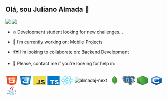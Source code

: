 ## Olá, sou Juliano Almada 👋
<a href = "mailto:julianoalmada48@gmail.com"><img src="https://img.shields.io/badge/-Gmail-%23333?style=for-the-badge&logo=gmail&logoColor=white" target="_blank"></a>
  <a href="https://www.linkedin.com/in/juliano-almada" target="_blank"><img src="https://img.shields.io/badge/-LinkedIn-%230077B5?style=for-the-badge&logo=linkedin&logoColor=white" target="_blank"></a> 
- 🔥 Development student looking for new challenges...

- 🌱 I’m currently working on: Mobile Projects
- 🗺️ I’m looking to collaborate on: Backend Development
- 🌱 Please, contact me if you're looking for help in:

<div style="display: inline_block"><br>
  <img align="center" alt="almadaj-HTML" height="30" width="40" src="https://raw.githubusercontent.com/devicons/devicon/master/icons/html5/html5-original.svg">
  <img align="center" alt="almadaj-CSS" height="30" width="40" src="https://raw.githubusercontent.com/devicons/devicon/master/icons/css3/css3-original.svg">
  <img align="center" alt="almadaj-js" height="30" width="40" src="https://raw.githubusercontent.com/devicons/devicon/master/icons/javascript/javascript-original.svg">
  <img align="center" alt="almadaj-ts" height="30" width="40" src="https://raw.githubusercontent.com/devicons/devicon/master/icons/typescript/typescript-original.svg">
  <img align="center" alt="almadaj-react" height="30" width="40" src="https://raw.githubusercontent.com/devicons/devicon/master/icons/react/react-original.svg">
  <img align="center" alt="almadaj-next" height="30" width="40" src="https://cdn.jsdelivr.net/gh/devicons/devicon/icons/nextjs/nextjs-original.svg">
  <img align="center" alt="almadaj-mongo" height="30" width="40" src="https://raw.githubusercontent.com/devicons/devicon/master/icons/mongodb/mongodb-original.svg">
<img align="center" alt="almadaj-mongo" height="30" width="40" src="https://raw.githubusercontent.com/devicons/devicon/master/icons/postgresql/postgresql-original.svg">
  <img align="center" alt="almadaj-node" height="30" width="40" src="https://raw.githubusercontent.com/devicons/devicon/master/icons/nodejs/nodejs-original.svg">
  <img align="center" alt="almadaj-c99" height="30" width="40" src="https://raw.githubusercontent.com/devicons/devicon/master/icons/c/c-original.svg">
  <img align="center" alt="almadaj-java" height="30" width="40" src="https://raw.githubusercontent.com/devicons/devicon/master/icons/java/java-original.svg">
</div> 

